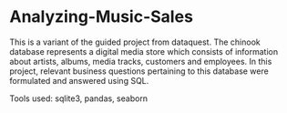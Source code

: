 # Analyzing-Music-Sales
This is a variant of the guided project from dataquest. The chinook database represents a digital media store which consists
of information about artists, albums, media tracks, customers and employees. In this project, relevant business questions
pertaining to this database were formulated and answered using SQL.

Tools used: sqlite3, pandas, seaborn
